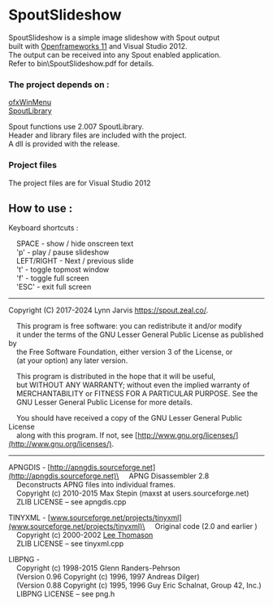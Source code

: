 # SpoutSlideshow

SpoutSlideshow is a simple image slideshow with Spout output\
built with [Openframeworks 11](https://openframeworks.cc/) and Visual Studio 2012.\
The output can be received into any Spout enabled application.\
Refer to bin\SpoutSlideshow.pdf for details.

### The project depends on :

[ofxWinMenu](https://github.com/leadedge/ofxWinMenu)\
[SpoutLibrary](https://github.com/leadedge/Spout2/tree/beta/SPOUTSDK/SpoutLibrary)

Spout functions use 2.007 SpoutLibrary.\
Header and library files are included with the project.\
A dll is provided with the release.

### Project files
The project files are for Visual Studio 2012

## How to use :

Keyboard shortcuts :  

&nbsp;&nbsp;&nbsp;&nbsp;SPACE - show / hide onscreen text\
&nbsp;&nbsp;&nbsp;&nbsp;'p' - play / pause slideshow\
&nbsp;&nbsp;&nbsp;&nbsp;LEFT/RIGHT - Next / previous slide\
&nbsp;&nbsp;&nbsp;&nbsp;'t' - toggle topmost window\
&nbsp;&nbsp;&nbsp;&nbsp;'f' - toggle full screen\
&nbsp;&nbsp;&nbsp;&nbsp;'ESC' - exit full screen  

----------------------
Copyright (C) 2017-2024 Lynn Jarvis https://spout.zeal.co/.

&nbsp;&nbsp;&nbsp;&nbsp;This program is free software: you can redistribute it and/or modify\
&nbsp;&nbsp;&nbsp;&nbsp;it under the terms of the GNU Lesser General Public License as published by\
&nbsp;&nbsp;&nbsp;&nbsp;the Free Software Foundation, either version 3 of the License, or\
&nbsp;&nbsp;&nbsp;&nbsp;(at your option) any later version.

&nbsp;&nbsp;&nbsp;&nbsp;This program is distributed in the hope that it will be useful,\
&nbsp;&nbsp;&nbsp;&nbsp;but WITHOUT ANY WARRANTY; without even the implied warranty of\
&nbsp;&nbsp;&nbsp;&nbsp;MERCHANTABILITY or FITNESS FOR A PARTICULAR PURPOSE.  See the\
&nbsp;&nbsp;&nbsp;&nbsp;GNU Lesser General Public License for more details.

&nbsp;&nbsp;&nbsp;&nbsp;You should have received a copy of the GNU Lesser General Public License\
&nbsp;&nbsp;&nbsp;&nbsp;along with this program.  If not, see [http://www.gnu.org/licenses/](http://www.gnu.org/licenses/).

----------------------
APNGDIS - [http://apngdis.sourceforge.net](http://apngdis.sourceforge.net)\
&nbsp;&nbsp;&nbsp;&nbsp;APNG Disassembler 2.8\
&nbsp;&nbsp;&nbsp;&nbsp;Deconstructs APNG files into individual frames.\
&nbsp;&nbsp;&nbsp;&nbsp;Copyright (c) 2010-2015 Max Stepin (maxst at users.sourceforge.net)\
&nbsp;&nbsp;&nbsp;&nbsp;ZLIB LICENSE – see apngdis.cpp

TINYXML - [www.sourceforge.net/projects/tinyxml](www.sourceforge.net/projects/tinyxml)\
&nbsp;&nbsp;&nbsp;&nbsp;Original code (2.0 and earlier )\
&nbsp;&nbsp;&nbsp;&nbsp;Copyright (c) 2000-2002 [Lee Thomason](www.grinninglizard.com)\
&nbsp;&nbsp;&nbsp;&nbsp;ZLIB LICENSE – see tinyxml.cpp

LIBPNG -\
&nbsp;&nbsp;&nbsp;&nbsp;Copyright (c) 1998-2015 Glenn Randers-Pehrson\
&nbsp;&nbsp;&nbsp;&nbsp;(Version 0.96 Copyright (c) 1996, 1997 Andreas Dilger)\
&nbsp;&nbsp;&nbsp;&nbsp;(Version 0.88 Copyright (c) 1995, 1996 Guy Eric Schalnat, Group 42, Inc.)\
&nbsp;&nbsp;&nbsp;&nbsp;LIBPNG LICENSE – see png.h




